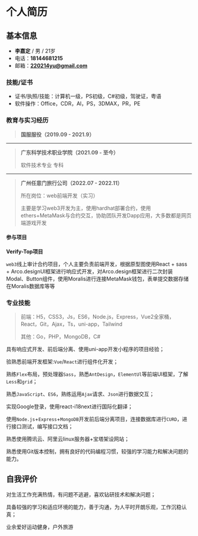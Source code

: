 # 个人简历

## 基本信息

- **李嘉定** / 男 / 21岁
- 电话：**18144681215**
- 邮箱：**220214yu@gmail.com**

### **技能/证书**

- 证书/执照/技能：计算机一级，PS初级，C#初级，驾驶证，粤语
- 软件操作：Office，CDR，Al，PS，3DMAX，PR，PE

### 教育与实习经历

> **国服服役（2019.09 - 2021.9）**

------

> **广东科学技术职业学院（2021.09 - 至今）**
>
> 软件技术专业	专科

------

> **广州任意门旅行公司（2022.07 - 2022.11）**
>
> 所在岗位：web前端开发（实习）
>
> 主要是学习web3开发为主，使用hardhat部署合约，使用ethers+MetaMask与合约交互，协助团队开发Dapp应用，大多数都是网页端游戏开发

#### 参与项目

**Verify-Top项目**

`web3`线上审计合约项目，个人主要负责前端开发，根据原型图使用React + sass + Arco.designUI框架进行响应式开发，对Arco.design框架进行二次封装Modal、Button组件，使用Moralis进行连接MetaMask钱包，表单提交数据存储在Moralis数据库等等

### 专业技能

> 前端：H5，CSS3，Js，ES6，Node.js，Express，Vue2全家桶，React，Git，Ajax，Ts，uni-app，Tailwind
>
> 其他：Go，PHP，MongoDB，C#

具有响应式开发、前后端分离、使用uni-app开发小程序的项目经验；

验熟悉前端开发框架:`Vue`/`React`进行组件化开发；

熟练`Flex`布局，预处理器`Sass`，熟悉`AntDesign`，`ElementUl`等前端UI框架，了解`Less`和`grid`；

熟悉`JavaScript`、`ES6`，熟练运用`Ajax`请求、`Json`进行数据交互；

实现Google登录，使用react-i18next进行国际化翻译；

使用`Node.js`+`Express`+`MongoDB`开发前后端分离项目，连接数据库进行`CURD`，进行接口测试，编写接口文档；

熟悉使用腾讯云、阿里云linux服务器+宝塔架设网站；

熟悉使用Git版本控制，拥有良好的代码编程习惯，较强的学习能力和解决问题的能力。

## 自我评价

对生活工作充满热情，有问题不逃避，喜欢钻研技术和解决问题；

具备较强的学习和适应环境的能力，善于沟通，为人平时开朗乐观，工作沉稳认真；

业余爱好运动健身，户外旅游
